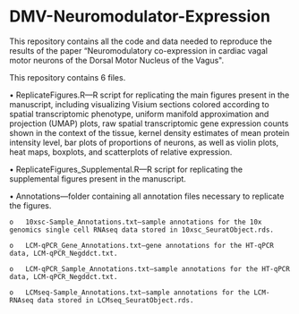 # DMV-Neuromodulator-Expression
This repository contains all the code and data needed to reproduce the results of the paper “Neuromodulatory co-expression in cardiac vagal motor neurons of the Dorsal Motor Nucleus of the Vagus".

This repository contains 6 files.

•	ReplicateFigures.R—R script for replicating the main figures present in the manuscript, including visualizing Visium sections colored according to spatial transcriptomic phenotype, uniform manifold approximation and projection (UMAP) plots, raw spatial transcriptomic 
  gene expression counts shown in the context of the tissue, kernel density estimates of mean protein intensity level, bar plots of proportions of neurons, as well as violin plots, heat maps, boxplots, and scatterplots of relative expression.

•	ReplicateFigures_Supplemental.R—R script for replicating the supplemental figures present in the manuscript.

•	Annotations—folder containing all annotation files necessary to replicate the figures.
  
    o	10xsc-Sample_Annotations.txt—sample annotations for the 10x genomics single cell RNAseq data stored in 10xsc_SeuratObject.rds.
  
    o	LCM-qPCR_Gene_Annotations.txt—gene annotations for the HT-qPCR data, LCM-qPCR_Negddct.txt.
  
    o	LCM-qPCR_Sample_Annotations.txt—sample annotations for the HT-qPCR data, LCM-qPCR_Negddct.txt.
  
    o	LCMseq-Sample_Annotations.txt—sample annotations for the LCM-RNAseq data stored in LCMseq_SeuratObject.rds.


